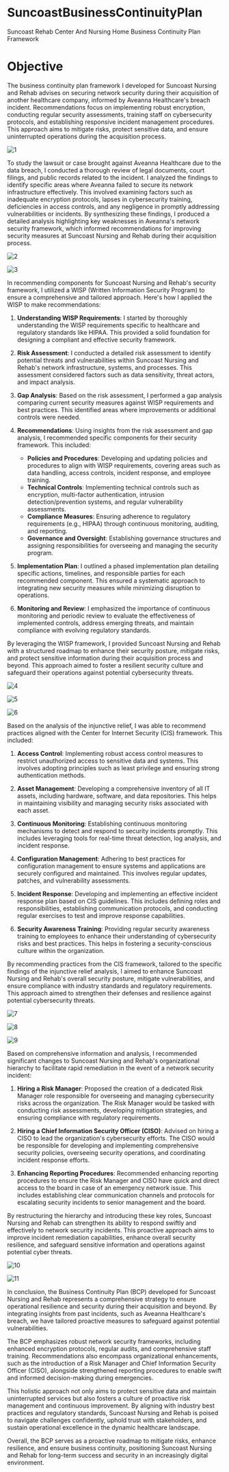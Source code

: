 # SuncoastBusinessContinuityPlan
Suncoast Rehab Center And Nursing Home Business Continuity Plan Framework

# Objective
The business continuity plan framework I developed for Suncoast Nursing and Rehab advises on securing network security during their acquisition of another healthcare company, informed by Aveanna Healthcare's breach incident. Recommendations focus on implementing robust encryption, conducting regular security assessments, training staff on cybersecurity protocols, and establishing responsive incident management procedures. This approach aims to mitigate risks, protect sensitive data, and ensure uninterrupted operations during the acquisition process.



![1](https://github.com/UdoWilliams/SunoastBusinessContinuityPlan/assets/148285991/4a767968-12c2-4b0d-9d22-b0286671cf0b)

To study the lawsuit or case brought against Aveanna Healthcare due to the data breach, I conducted a thorough review of legal documents, court filings, and public records related to the incident. I analyzed the findings to identify specific areas where Aveanna failed to secure its network infrastructure effectively. This involved examining factors such as inadequate encryption protocols, lapses in cybersecurity training, deficiencies in access controls, and any negligence in promptly addressing vulnerabilities or incidents. By synthesizing these findings, I produced a detailed analysis highlighting key weaknesses in Aveanna's network security framework, which informed recommendations for improving security measures at Suncoast Nursing and Rehab during their acquisition process.

![2](https://github.com/UdoWilliams/SunoastBusinessContinuityPlan/assets/148285991/18cee6ea-8785-45fc-ab19-8b049702e9b0)

![3](https://github.com/UdoWilliams/SunoastBusinessContinuityPlan/assets/148285991/e3a520aa-9628-47b2-8fd4-8426af8b1ede)

In recommending components for Suncoast Nursing and Rehab's security framework, I utilized a WISP (Written Information Security Program) to ensure a comprehensive and tailored approach. Here's how I applied the WISP to make recommendations:

1. **Understanding WISP Requirements**: I started by thoroughly understanding the WISP requirements specific to healthcare and regulatory standards like HIPAA. This provided a solid foundation for designing a compliant and effective security framework.

2. **Risk Assessment**: I conducted a detailed risk assessment to identify potential threats and vulnerabilities within Suncoast Nursing and Rehab's network infrastructure, systems, and processes. This assessment considered factors such as data sensitivity, threat actors, and impact analysis.

3. **Gap Analysis**: Based on the risk assessment, I performed a gap analysis comparing current security measures against WISP requirements and best practices. This identified areas where improvements or additional controls were needed.

4. **Recommendations**: Using insights from the risk assessment and gap analysis, I recommended specific components for their security framework. This included:
   - **Policies and Procedures**: Developing and updating policies and procedures to align with WISP requirements, covering areas such as data handling, access controls, incident response, and employee training.
   - **Technical Controls**: Implementing technical controls such as encryption, multi-factor authentication, intrusion detection/prevention systems, and regular vulnerability assessments.
   - **Compliance Measures**: Ensuring adherence to regulatory requirements (e.g., HIPAA) through continuous monitoring, auditing, and reporting.
   - **Governance and Oversight**: Establishing governance structures and assigning responsibilities for overseeing and managing the security program.

5. **Implementation Plan**: I outlined a phased implementation plan detailing specific actions, timelines, and responsible parties for each recommended component. This ensured a systematic approach to integrating new security measures while minimizing disruption to operations.

6. **Monitoring and Review**: I emphasized the importance of continuous monitoring and periodic review to evaluate the effectiveness of implemented controls, address emerging threats, and maintain compliance with evolving regulatory standards.

By leveraging the WISP framework, I provided Suncoast Nursing and Rehab with a structured roadmap to enhance their security posture, mitigate risks, and protect sensitive information during their acquisition process and beyond. This approach aimed to foster a resilient security culture and safeguard their operations against potential cybersecurity threats.

![4](https://github.com/UdoWilliams/SunoastBusinessContinuityPlan/assets/148285991/0f9f790a-1c8a-478a-8194-4b371e634432)

![5](https://github.com/UdoWilliams/SunoastBusinessContinuityPlan/assets/148285991/e4805916-77c4-43d0-9966-5ef6b2dcb29d)

![6](https://github.com/UdoWilliams/SunoastBusinessContinuityPlan/assets/148285991/b10516ec-5c65-4de5-b3e1-a25a70a81fc8)

Based on the analysis of the injunctive relief, I was able to recommend practices aligned with the Center for Internet Security (CIS) framework. This included:

1. **Access Control**: Implementing robust access control measures to restrict unauthorized access to sensitive data and systems. This involves adopting principles such as least privilege and ensuring strong authentication methods.

2. **Asset Management**: Developing a comprehensive inventory of all IT assets, including hardware, software, and data repositories. This helps in maintaining visibility and managing security risks associated with each asset.

3. **Continuous Monitoring**: Establishing continuous monitoring mechanisms to detect and respond to security incidents promptly. This includes leveraging tools for real-time threat detection, log analysis, and incident response.

4. **Configuration Management**: Adhering to best practices for configuration management to ensure systems and applications are securely configured and maintained. This involves regular updates, patches, and vulnerability assessments.

5. **Incident Response**: Developing and implementing an effective incident response plan based on CIS guidelines. This includes defining roles and responsibilities, establishing communication protocols, and conducting regular exercises to test and improve response capabilities.

6. **Security Awareness Training**: Providing regular security awareness training to employees to enhance their understanding of cybersecurity risks and best practices. This helps in fostering a security-conscious culture within the organization.

By recommending practices from the CIS framework, tailored to the specific findings of the injunctive relief analysis, I aimed to enhance Suncoast Nursing and Rehab's overall security posture, mitigate vulnerabilities, and ensure compliance with industry standards and regulatory requirements. This approach aimed to strengthen their defenses and resilience against potential cybersecurity threats.

![7](https://github.com/UdoWilliams/SunoastBusinessContinuityPlan/assets/148285991/8da3c783-0a26-45ab-9fd3-bd024ce9e276)


![8](https://github.com/UdoWilliams/SunoastBusinessContinuityPlan/assets/148285991/2f226914-a8b0-4b17-a562-142d4db91102)

![9](https://github.com/UdoWilliams/SunoastBusinessContinuityPlan/assets/148285991/8ab10cb5-6c93-4feb-9921-3c7766385556)

Based on comprehensive information and analysis, I recommended significant changes to Suncoast Nursing and Rehab's organizational hierarchy to facilitate rapid remediation in the event of a network security incident:

1. **Hiring a Risk Manager**: Proposed the creation of a dedicated Risk Manager role responsible for overseeing and managing cybersecurity risks across the organization. The Risk Manager would be tasked with conducting risk assessments, developing mitigation strategies, and ensuring compliance with regulatory requirements.

2. **Hiring a Chief Information Security Officer (CISO)**: Advised on hiring a CISO to lead the organization's cybersecurity efforts. The CISO would be responsible for developing and implementing comprehensive security policies, overseeing security operations, and coordinating incident response efforts.

3. **Enhancing Reporting Procedures**: Recommended enhancing reporting procedures to ensure the Risk Manager and CISO have quick and direct access to the board in case of an emergency network issue. This includes establishing clear communication channels and protocols for escalating security incidents to senior management and the board.

By restructuring the hierarchy and introducing these key roles, Suncoast Nursing and Rehab can strengthen its ability to respond swiftly and effectively to network security incidents. This proactive approach aims to improve incident remediation capabilities, enhance overall security resilience, and safeguard sensitive information and operations against potential cyber threats.

![10](https://github.com/UdoWilliams/SunoastBusinessContinuityPlan/assets/148285991/813e7a38-b1d3-477c-8b1a-ff204c0cf4bc)

![11](https://github.com/UdoWilliams/SunoastBusinessContinuityPlan/assets/148285991/f1fdc1af-66bc-47f8-bd7c-3e3ecaea0af3)

In conclusion, the Business Continuity Plan (BCP) developed for Suncoast Nursing and Rehab represents a comprehensive strategy to ensure operational resilience and security during their acquisition and beyond. By integrating insights from past incidents, such as Aveanna Healthcare's breach, we have tailored proactive measures to safeguard against potential vulnerabilities.

The BCP emphasizes robust network security frameworks, including enhanced encryption protocols, regular audits, and comprehensive staff training. Recommendations also encompass organizational enhancements, such as the introduction of a Risk Manager and Chief Information Security Officer (CISO), alongside strengthened reporting procedures to enable swift and informed decision-making during emergencies.

This holistic approach not only aims to protect sensitive data and maintain uninterrupted services but also fosters a culture of proactive risk management and continuous improvement. By aligning with industry best practices and regulatory standards, Suncoast Nursing and Rehab is poised to navigate challenges confidently, uphold trust with stakeholders, and sustain operational excellence in the dynamic healthcare landscape.

Overall, the BCP serves as a proactive roadmap to mitigate risks, enhance resilience, and ensure business continuity, positioning Suncoast Nursing and Rehab for long-term success and security in an increasingly digital environment.

